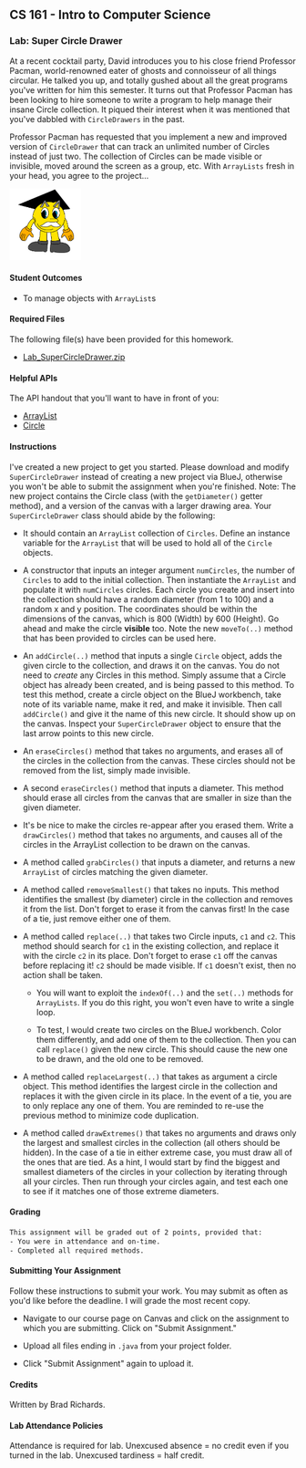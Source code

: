 ## CS 161 - Intro to Computer Science

### Lab: Super Circle Drawer

At a recent cocktail party, David introduces you to his close friend Professor Pacman, world-renowned eater of ghosts and connoisseur of all things circular. He talked you up, and totally gushed about all the great programs you've written for him this semester. It turns out that Professor Pacman has been looking to hire someone to write a program to help manage their insane Circle collection. It piqued their interest when it was mentioned that you've dabbled with `CircleDrawers` in the past.

Professor Pacman has requested that you implement a new and improved version of `CircleDrawer` that can track an unlimited number of Circles instead of just two. The collection of Circles can be made visible or invisible, moved around the screen as a group, etc. With `ArrayLists` fresh in your head, you agree to the project...

<img width="25%" src="figures/profpacman.png"/>

#### Student Outcomes

- To manage objects with `ArrayList`s



#### Required Files

The following file(s) have been provided for this homework.

- [Lab_SuperCircleDrawer.zip](Lab_SuperCircleDrawer.zip)

#### Helpful APIs

The API handout that you'll want to have in front of you:

- [ArrayList](../api/ArrayListAPI.pdf)
- [Circle](../api/CircleAPI.pdf)

#### Instructions

I've created a new project to get you started. Please download and modify `SuperCircleDrawer` instead of creating a new project via BlueJ, otherwise you won't be able to submit the assignment when you're finished. Note: The new project contains the Circle class (with the `getDiameter()` getter method), and a version of the canvas with a larger drawing area. Your `SuperCircleDrawer` class should abide by the following:

- It should contain an `ArrayList` collection of `Circles`. Define an instance variable for the `ArrayList` that will be used to hold all of the `Circle` objects.

- A constructor that inputs an integer argument `numCircles`, the number of `Circles` to add to the initial collection. Then instantiate the `ArrayList` and populate it with `numCircles` circles. Each circle you create and insert into the collection should have a random diameter (from 1 to 100) and a random x and y position. The coordinates should be within the dimensions of the canvas, which is 800 (Width) by 600 (Height). Go ahead and make the circle **visible** too. Note the new `moveTo(..)` method that has been provided to circles can be used here. 

- An `addCircle(..)` method that inputs a single `Circle` object, adds the given circle to the collection, and draws it on the canvas. You do not need to _create_ any Circles in this method. Simply assume that a Circle object has already been created, and is being passed to this method. To test this method, create a circle object on the BlueJ workbench, take note of its variable name, make it red, and make it invisible. Then call `addCircle()` and give it the name of this new circle. It should show up on the canvas. Inspect your `SuperCircleDrawer` object to ensure that the last arrow points to this new circle.

- An `eraseCircles()` method that takes no arguments, and erases all of the circles in the collection from the canvas. These circles should not be removed from the list, simply made invisible.

- A second `eraseCircles()` method that inputs a diameter. This method should erase all circles from the canvas that are smaller in size than the given diameter.

- It's be nice to make the circles re-appear after you erased them. Write a `drawCircles()` method that takes no arguments, and causes all of the circles in the ArrayList collection to be drawn on the canvas.

- A method called `grabCircles()` that inputs a diameter, and returns a new `ArrayList` of circles matching the given diameter. 

- A method called `removeSmallest()` that takes no inputs. This method identifies the smallest (by diameter) circle in the collection and removes it from the list. Don't forget to erase it from the canvas first! In the case of a tie, just remove either one of them.

- A method called `replace(..)` that takes two Circle inputs, `c1` and `c2`. This method should search for `c1` in the existing collection, and replace it with the circle `c2` in its place. Don't forget to erase `c1` off the canvas before replacing it! `c2` should be made visible. If `c1` doesn't exist, then no action shall be taken.

  - You will want to exploit the `indexOf(..)` and the `set(..)` methods for `ArrayLists`. If you do this right, you won't even have to write a single loop.

  - To test, I would create two circles on the BlueJ workbench. Color them differently, and add one of them to the collection. Then you can call `replace()` given the new circle. This should cause the new one to be drawn, and the old one to be removed.

- A method called `replaceLargest(..)` that takes as argument a circle object. This method identifies the largest circle in the collection and replaces it with the given circle in its place. In the event of a tie, you are to only replace any one of them. You are reminded to re-use the previous method to minimize code duplication. 


- A method called `drawExtremes()` that takes no arguments and draws only the largest and smallest circles in the collection (all others should be hidden). In the case of a tie in either extreme case, you must draw all of the ones that are tied. As a hint, I would start by find the biggest and smallest diameters of the circles in your collection by iterating through all your circles. Then run through your circles again, and test each one to see if it matches one of those extreme diameters.


<!-- #### Optional Extensions

Got some extra time? Do the following extensions:

- `drawLargeCircles()` method will draw all Circles in the collection that have a diameter greater than 30, and hide all others.

- A method called `doubleDiameters()` that takes no arguments and causes all circles in the collection to double in size. -->

#### Grading

```
This assignment will be graded out of 2 points, provided that:
- You were in attendance and on-time.
- Completed all required methods.
```


#### Submitting Your Assignment
Follow these instructions to submit your work. You may submit as often as you'd like before the deadline. I will grade the most recent copy.

- Navigate to our course page on Canvas and click on the assignment to which you are submitting. Click on "Submit Assignment."

- Upload all files ending in  `.java` from your project folder.

- Click "Submit Assignment" again to upload it.

#### Credits

Written by Brad Richards.

#### Lab Attendance Policies

Attendance is required for lab. Unexcused absence = no credit even if you turned in the lab. Unexcused tardiness = half credit.
